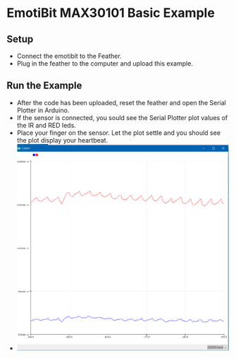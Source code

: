 # EmotiBit MAX30101 Basic Example

## Setup
- Connect the emotibit to the Feather.
- Plug in the feather to the computer and upload this example.

## Run the Example
- After the code has been uploaded, reset the feather and open the Serial Plotter in Arduino.
- If the sensor is connected, you sould see the Serial Plotter plot values of the IR and RED leds.
- Place your finger on the sensor. Let the plot settle and you should see the plot display your heartbeat.
- ![](./assets/Plotter.png)
